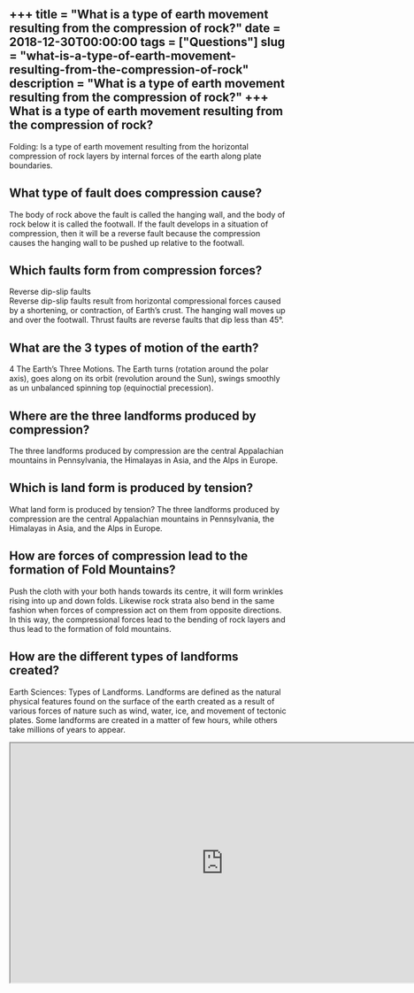 +++
title = "What is a type of earth movement resulting from the compression of rock?"
date = 2018-12-30T00:00:00
tags = ["Questions"]
slug = "what-is-a-type-of-earth-movement-resulting-from-the-compression-of-rock"
description = "What is a type of earth movement resulting from the compression of rock?"
+++
What is a type of earth movement resulting from the compression of rock?
------------------------------------------------------------------------

Folding: Is a type of earth movement resulting from the horizontal compression of rock layers by internal forces of the earth along plate boundaries.

What type of fault does compression cause?
------------------------------------------

The body of rock above the fault is called the hanging wall, and the body of rock below it is called the footwall. If the fault develops in a situation of compression, then it will be a reverse fault because the compression causes the hanging wall to be pushed up relative to the footwall.

Which faults form from compression forces?
------------------------------------------

Reverse dip-slip faults  
Reverse dip-slip faults result from horizontal compressional forces caused by a shortening, or contraction, of Earth’s crust. The hanging wall moves up and over the footwall. Thrust faults are reverse faults that dip less than 45°.

What are the 3 types of motion of the earth?
--------------------------------------------

4 The Earth’s Three Motions. The Earth turns (rotation around the polar axis), goes along on its orbit (revolution around the Sun), swings smoothly as un unbalanced spinning top (equinoctial precession).

Where are the three landforms produced by compression?
------------------------------------------------------

The three landforms produced by compression are the central Appalachian mountains in Pennsylvania, the Himalayas in Asia, and the Alps in Europe.

Which is land form is produced by tension?
------------------------------------------

What land form is produced by tension? The three landforms produced by compression are the central Appalachian mountains in Pennsylvania, the Himalayas in Asia, and the Alps in Europe.

How are forces of compression lead to the formation of Fold Mountains?
----------------------------------------------------------------------

Push the cloth with your both hands towards its centre, it will form wrinkles rising into up and down folds. Likewise rock strata also bend in the same fashion when forces of compression act on them from opposite directions. In this way, the compressional forces lead to the bending of rock layers and thus lead to the formation of fold mountains.

How are the different types of landforms created?
-------------------------------------------------

Earth Sciences: Types of Landforms. Landforms are defined as the natural physical features found on the surface of the earth created as a result of various forces of nature such as wind, water, ice, and movement of tectonic plates. Some landforms are created in a matter of few hours, while others take millions of years to appear.

<iframe allow="accelerometer; autoplay; clipboard-write; encrypted-media; gyroscope; picture-in-picture" allowfullscreen="" class="__youtube_prefs__  epyt-is-override  no-lazyload" data-no-lazy="1" data-origheight="433" data-origwidth="770" data-skipgform_ajax_framebjll="" height="433" id="_ytid_92051" loading="lazy" src="https://www.youtube.com/embed/BQcz-yfGzEw?enablejsapi=1&autoplay=0&cc_load_policy=0&cc_lang_pref=&iv_load_policy=1&loop=0&modestbranding=0&rel=1&fs=1&playsinline=0&autohide=2&theme=dark&color=red&controls=1&" title="YouTube player" width="770"></iframe>